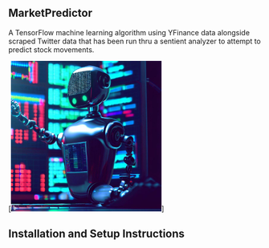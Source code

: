 ## MarketPredictor
A TensorFlow machine learning algorithm using YFinance data alongside scraped Twitter data that has been run thru a sentient analyzer to attempt to predict stock movements.
 
[<img src="https://github.com/sharoika/MarketPredictor/blob/85f43fefb32074d8b13eb722f46238ae54159dfc/logo.jpg" width="300">]

## Installation and Setup Instructions
